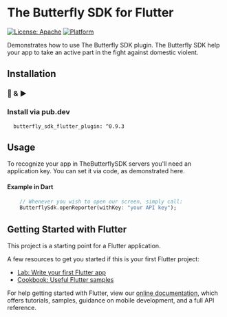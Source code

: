 # The Butterfly SDK for Flutter
[![License: Apache](https://img.shields.io/badge/License-Apache-yellow.svg)](https://github.com/TheButterflySDK/Android/blob/main/LICENSE)
[![Platform](https://img.shields.io/badge/Platform-Flutter-blue.svg)](https://pub.dev/packages/butterfly_sdk_flutter_plugin)

Demonstrates how to use The Butterfly SDK  plugin.
The Butterfly SDK help your app to take an active part in the fight against domestic violent.

## Installation
### 🔌 & ▶️

### Install via pub.dev

```
  butterfly_sdk_flutter_plugin: ^0.9.3
```

## Usage

To recognize your app in TheButterflySDK servers you'll need an application key. You can set it via code, as demonstrated here.

#### Example in Dart

```Dart
    // Whenever you wish to open our screen, simply call:
    ButterflySdk.openReporter(withKey: "your API key");
```

## Getting Started with Flutter

This project is a starting point for a Flutter application.

A few resources to get you started if this is your first Flutter project:

- [Lab: Write your first Flutter app](https://flutter.dev/docs/get-started/codelab)
- [Cookbook: Useful Flutter samples](https://flutter.dev/docs/cookbook)

For help getting started with Flutter, view our
[online documentation](https://flutter.dev/docs), which offers tutorials,
samples, guidance on mobile development, and a full API reference.
